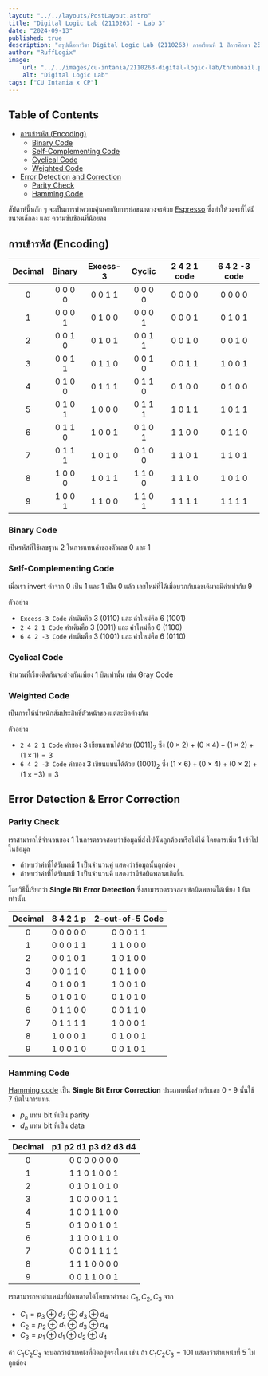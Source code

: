 ```yaml
---
layout: "../../layouts/PostLayout.astro"
title: "Digital Logic Lab (2110263) - Lab 3"
date: "2024-09-13"
published: true
description: "สรุปเนื้อหาวิชา Digital Logic Lab (2110263) ภาคเรียนที่ 1 ปีการศึกษา 2567"
author: "RuffLogix"
image:
    url: "../../images/cu-intania/2110263-digital-logic-lab/thumbnail.png"
    alt: "Digital Logic Lab"
tags: ["CU Intania x CP"]
---
```


## Table of Contents

- [การเข้ารหัส (Encoding)](#การเข้ารหัส-encoding)
  - [Binary Code](#binary-code)
  - [Self-Complementing Code](#self-complementing-code)
  - [Cyclical Code](#cyclical-code)
  - [Weighted Code](#weighted-code)
- [Error Detection and Correction](#error-detection-and-correction)
  - [Parity Check](#parity-check)
  - [Hamming Code](#hamming-code)


สัปดาห์นี้หลัก ๆ จะเป็นการทำความคุ้นเคยกับการย่อขนาดวงจรด้วย [Espresso](https://github.com/classabbyamp/espresso-logic) ซึ่งทำให้วงจรที่ได้มีขนาดเล็กลง และ ความซับซ้อนที่น้อยลง

## การเข้ารหัส (Encoding)

|$\text{Decimal}$|$\text{Binary}$|$\text{Excess-3}$|$\text{Cyclic}$|$\text{2 4 2 1 code}$|$\text{6 4 2 -3 code}$|
|:---:|:---:|:---:|:---:|:---:|:---:|
|$0$|$\text{0 0 0 0}$|$\text{0 0 1 1}$|$\text{0 0 0 0}$|$\text{0 0 0 0}$|$\text{0 0 0 0}$|
|$1$|$\text{0 0 0 1}$|$\text{0 1 0 0}$|$\text{0 0 0 1}$|$\text{0 0 0 1}$|$\text{0 1 0 1}$|
|$2$|$\text{0 0 1 0}$|$\text{0 1 0 1}$|$\text{0 0 1 1}$|$\text{0 0 1 0}$|$\text{0 0 1 0}$|
|$3$|$\text{0 0 1 1}$|$\text{0 1 1 0}$|$\text{0 0 1 0}$|$\text{0 0 1 1}$|$\text{1 0 0 1}$|
|$4$|$\text{0 1 0 0}$|$\text{0 1 1 1}$|$\text{0 1 1 0}$|$\text{0 1 0 0}$|$\text{0 1 0 0}$|
|$5$|$\text{0 1 0 1}$|$\text{1 0 0 0}$|$\text{0 1 1 1}$|$\text{1 0 1 1}$|$\text{1 0 1 1}$|
|$6$|$\text{0 1 1 0}$|$\text{1 0 0 1}$|$\text{0 1 0 1}$|$\text{1 1 0 0}$|$\text{0 1 1 0}$|
|$7$|$\text{0 1 1 1}$|$\text{1 0 1 0}$|$\text{0 1 0 0}$|$\text{1 1 0 1}$|$\text{1 1 0 1}$|
|$8$|$\text{1 0 0 0}$|$\text{1 0 1 1}$|$\text{1 1 0 0}$|$\text{1 1 1 0}$|$\text{1 0 1 0}$|
|$9$|$\text{1 0 0 1}$|$\text{1 1 0 0}$|$\text{1 1 0 1}$|$\text{1 1 1 1}$|$\text{1 1 1 1}$|

### Binary Code

เป็นรหัสที่ใช้เลขฐาน 2 ในการแทนค่าของตัวเลข 0 และ 1

### Self-Complementing Code

เมื่อเรา invert ค่าจาก 0 เป็น 1 และ 1 เป็น 0 แล้ว เลขใหม่ที่ได้เมื่อบวกกับเลขเดิมจะมีค่าเท่ากับ 9

ตัวอย่าง

- `Excess-3 Code` ค่าเดิมคือ 3 (0110) และ ค่าใหม่คือ 6 (1001)
- `2 4 2 1 Code` ค่าเดิมคือ 3 (0011) และ ค่าใหม่คือ 6 (1100)
- `6 4 2 -3 Code` ค่าเดิมคือ 3 (1001) และ ค่าใหม่คือ 6 (0110)

### Cyclical Code

จำนวนที่เรียงติดกันจะต่างกันเพียง 1 บิตเท่านั้น เช่น Gray Code

### Weighted Code

เป็นการให้น้ำหนักสัมประสิทธิ์ตัวหน้าของแต่ละบิตต่างกัน

ตัวอย่าง

- `2 4 2 1 Code` ค่าของ 3 เขียนแทนได้ด้วย $(0011)_2$ ซึ่ง $(0 \times 2) + (0 \times 4) + (1 \times 2) + (1 \times 1) = 3$
- `6 4 2 -3 Code` ค่าของ 3 เขียนแทนได้ด้วย $(1001)_2$ ซึ่ง $(1 \times 6) + (0 \times 4) + (0 \times 2) + (1 \times -3) = 3$

## Error Detection & Error Correction

### Parity Check

เราสามารถใช้จำนวนของ 1 ในการตรวจสอบว่าข้อมูลที่ส่งไปนั้นถูกต้องหรือไม่ได้ โดยการเพิ่ม 1 เข้าไปในข้อมูล

- ถ้าพบว่าค่าที่ได้รับมามี 1 เป็นจำนวนคู่ แสดงว่าข้อมูลนั้นถูกต้อง
- ถ้าพบว่าค่าที่ได้รับมามี 1 เป็นจำนวนคี่ แสดงว่ามีข้อผิดพลาดเกิดขึ้น

โดยวิธีนี้เรียกว่า **Single Bit Error Detection** ซึ่งสามารถตรวจสอบข้อผิดพลาดได้เพียง 1 บิตเท่านั้น

|$\text{Decimal}$|$\text{8 4 2 1 p}$|$\text{2-out-of-5 Code}$|
|:---:|:---:|:---:|
|$0$|$\text{0 0 0 0 0}$|$\text{0 0 0 1 1}$|
|$1$|$\text{0 0 0 1 1}$|$\text{1 1 0 0 0}$|
|$2$|$\text{0 0 1 0 1}$|$\text{1 0 1 0 0}$|
|$3$|$\text{0 0 1 1 0}$|$\text{0 1 1 0 0}$|
|$4$|$\text{0 1 0 0 1}$|$\text{1 0 0 1 0}$|
|$5$|$\text{0 1 0 1 0}$|$\text{0 1 0 1 0}$|
|$6$|$\text{0 1 1 0 0}$|$\text{0 0 1 1 0}$|
|$7$|$\text{0 1 1 1 1}$|$\text{1 0 0 0 1}$|
|$8$|$\text{1 0 0 0 1}$|$\text{0 1 0 0 1}$|
|$9$|$\text{1 0 0 1 0}$|$\text{0 0 1 0 1}$|

### Hamming Code

[Hamming code](https://www.youtube.com/watch?v=WdmGSWrcMvM) เป็น **Single Bit Error Correction** ประเภทหนึ่งสำหรับเลข 0 - 9 นั้นใช้ 7 บิตในการแทน

- $p_n$ แทน bit ที่เป็น parity
- $d_n$ แทน bit ที่เป็น data

|$\text{Decimal}$|$\text{p1 p2 d1 p3 d2 d3 d4}$|
|:---:|:---:|
|$0$|$\text{0 0 0 0 0 0 0}$|
|$1$|$\text{1 1 0 1 0 0 1}$|
|$2$|$\text{0 1 0 1 0 1 0}$|
|$3$|$\text{1 0 0 0 0 1 1}$|
|$4$|$\text{1 0 0 1 1 0 0}$|
|$5$|$\text{0 1 0 0 1 0 1}$|
|$6$|$\text{1 1 0 0 1 1 0}$|
|$7$|$\text{0 0 0 1 1 1 1}$|
|$8$|$\text{1 1 1 0 0 0 0}$|
|$9$|$\text{0 0 1 1 0 0 1}$|

เราสามารถหาตำแหน่งที่ผิดพลาดได้โดยหาค่าของ $C_1, C_2, C_3$ จาก

- $C_1 = p_3 \oplus d_2 \oplus d_3 \oplus d_4$
- $C_2 = p_2 \oplus d_1 \oplus d_3 \oplus d_4$
- $C_3 = p_1 \oplus d_1 \oplus d_2 \oplus d_4$

ค่า $C_1 C_2 C_3$ จะบอกว่าตำแหน่งที่ผิดอยู่ตรงไหน เช่น ถ้า $C_1 C_2 C_3 = 101$ แสดงว่าตำแหน่งที่ 5 ไม่ถูกต้อง
